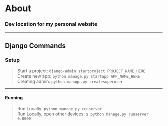 # About
### Dev location for my personal website

---
## Django Commands
### Setup
> Start a project: `django-admin startproject PROJECT_NAME_HERE`\
> Create new app: `python manage.py startapp APP_NAME_HERE`\
> Creating admin: `python manage.py createsuperuser`

---
#### Running
> Run Locally: `python manage.py runserver`\
> Run Locally, open other devices: `$ python manage.py runserver 0:8000`
